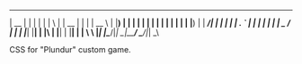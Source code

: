   _____  _     _    _ _   _ _____  _    _ _____  
 |  __ \| |   | |  | | \ | |  __ \| |  | |  __ \ 
 | |__) | |   | |  | |  \| | |  | | |  | | |__) |
 |  ___/| |   | |  | | . ` | |  | | |  | |  _  / 
 | |    | |___| |__| | |\  | |__| | |__| | | \ \ 
 |_|    |______\____/|_| \_|_____/ \____/|_|  \_\
                                                 
                                                 
                                    
                                       
CSS for "Plundur" custom game.
